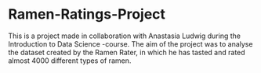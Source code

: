 # Ramen-Ratings-Project
This is a project made in collaboration with Anastasia Ludwig during the Introduction to Data Science -course. The aim of the project was to analyse the dataset created by the Ramen Rater, in which he has tasted and rated almost 4000 different types of ramen.
